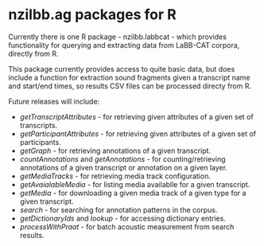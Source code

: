# nzilbb.ag packages for R

Currently there is one R package - nzilbb.labbcat - which provides
functionality for querying and extracting data from LaBB-CAT corpora,
directly from R.  

This package currently provides access to quite basic data, but does
include a function for extraction sound fragments given a transcript
name and start/end times, so results CSV files can be processed
directy from R.

Future releases will include:
 * *getTranscriptAttributes* - for retrieving given attributes of a
 given set of transcripts.
 * *getParticipantAttributes* - for retrieving given attributes of a
 given set of participants.
 * *getGraph* - for retrieving annotations of a given transcript.
 * *countAnnotations* and *getAnnotations* - for counting/retrieving
 annotations of a given transcript or annotation on a given layer.
 * *getMediaTracks* - for retrieving media track configuration.
 * *getAvaialableMedia* - for listing media availablle for a given
 transcript.
 * *getMedia* - for downloading a given media track of a given type
 for a given transcript.
 * *search* - for searching for annotation patterns in the corpus.
 * *getDictionaryIds* and *lookup* - for accessing dictionary
 entries. 
 * *processWithPraat* - for batch acoustic measurement from search
 results. 
